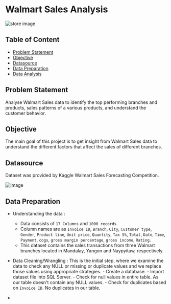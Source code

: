 # **Walmart Sales Analysis**

![store image](https://github.com/kul-tanvi19/Walmart-Sales-Analysis/assets/172184420/83c3b926-c243-4ea0-af54-5b267dd9b5b3)


## Table of Content
  - [Problem Statement](#Problem-Statement)
  - [Objective](#Objective)
  - [Datasource](#Datasource)
  - [Data Preparation](#Data-Preparation)
  - [Data Analysis](#Data-Analysis)


## Problem Statement
Analyse Walmart Sales data to identify the top performing branches and products, sales patterns of a various products, and understand the customer behavior.


## Objective
The main goal of this project is to get insight from Walmart Sales data to understand the different factors that affect the sales of different branches.


## Datasource
Dataset was provided by Kaggle Walmart Sales Forecasting Competition.

![image](https://github.com/kul-tanvi19/Walmart-Sales-Analysis/assets/172184420/1d5c6079-d2eb-4848-b7a3-29dc3a809dba)


## Data Preparation
- Understanding the data : 
    - Data consists of `17 Columns` and `1000 records`.
    - Column names are as `Invoice ID`,	 `Branch`,	 `City`,	 `Customer type`,  `Gender`,  `Product line`,  `Unit price`,  `Quantity`,  `Tax 5%`,  `Total`,  `Date`,  `Time`,  `Payment`, 
 `cogs`,  `gross margin percentage`,  `gross income`,  `Rating`.
    - This dataset contains the sales transactions from three Walmart branches located in Mandalay, Yangon and Naypyitaw, respectively.
 
- Data Cleaning/Wrangling :
  This is the initial step, where we examine the data to check any NULL or missing or duplicate values and we replace those values using appropriate strategies.
      - Create a database.
      - Import dataset file into SQL Server.
      - Check for null values in entire table. As our table doesn't contain any NULL values.
      - Check for duplicates based on `Invoice ID`. No duplicates in our table.
 
- 
